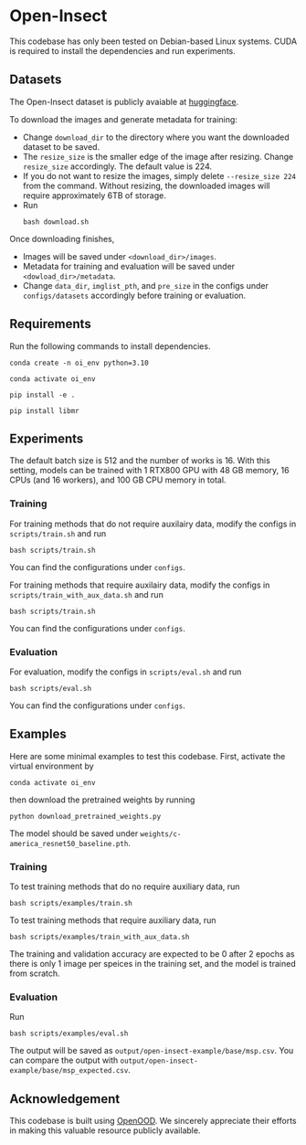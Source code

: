 # Open-Insect 

This codebase has only been tested on Debian-based Linux systems. CUDA is required to install the dependencies and run experiments.  


## Datasets

The Open-Insect dataset is publicly avaiable at [huggingface](https://huggingface.co/datasets/anonymous987654356789/open-insect).


To download the images and generate metadata for training:

- Change `download_dir` to the directory where you want the downloaded dataset to be saved.
- The `resize_size` is the smaller edge of the image after resizing. Change `resize_size` accordingly. The default value is 224. 
- If you do not want to resize the images, simply delete `--resize_size 224` from the command. Without resizing, the downloaded images will require approximately 6TB of storage.
- Run 
    ```
    bash download.sh
    ```

Once downloading finishes, 
- Images will be saved under `<download_dir>/images`.
- Metadata for training and evaluation will be saved under `<dowload_dir>/metadata`. 
- Change `data_dir`, `imglist_pth`, and `pre_size` in the configs under `configs/datasets` accordingly before training or evaluation.


## Requirements


Run the following commands to install dependencies.

```
conda create -n oi_env python=3.10

conda activate oi_env

pip install -e .

pip install libmr
```

## Experiments
The default batch size is 512 and the number of works is 16. With this setting, models can be trained with 1 RTX800 GPU with 48 GB memory, 16 CPUs (and 16 workers), and 100 GB CPU memory in total. 

### Training
For training methods that do not require auxilairy data, modify the configs in `scripts/train.sh` and run 

```
bash scripts/train.sh
```
You can find the configurations under `configs`.

For training methods that require auxilairy data, modify the configs in `scripts/train_with_aux_data.sh` and run 

```
bash scripts/train.sh
```
You can find the configurations under `configs`.


### Evaluation

For evaluation, modify the configs in `scripts/eval.sh` and run 

```
bash scripts/eval.sh
```
You can find the configurations under `configs`.


## Examples
Here are some minimal examples to test this codebase. First, activate the virtual environment by

```
conda activate oi_env
```
then download the pretrained weights by running

```
python download_pretrained_weights.py
```

The model should be saved under `weights/c-america_resnet50_baseline.pth`.

### Training

To test training methods that do no require auxiliary data, run 
```
bash scripts/examples/train.sh
```

To test training methods that require auxiliary data, run 
```
bash scripts/examples/train_with_aux_data.sh
```

The training and validation accuracy are expected to be 0 after 2 epochs as there is only 1 image per speices in the training set, and the model is trained from scratch.


### Evaluation
Run 
```
bash scripts/examples/eval.sh
```
The output will be saved as `output/open-insect-example/base/msp.csv`. You can compare the output with `output/open-insect-example/base/msp_expected.csv`.

## Acknowledgement

This codebase is built using [OpenOOD](https://github.com/Jingkang50/OpenOOD/tree/main). We sincerely appreciate their efforts in making this valuable resource publicly available.